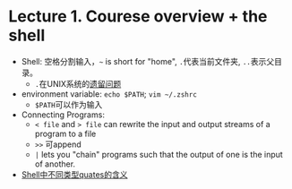 # Lecture 1. Courese overview + the shell

- Shell: 空格分割输入，`~` is short for "home", `.`代表当前文件夹, `..`表示父目录。
  - `.`在UNIX系统的[遗留问题]("")
- environment variable: `echo $PATH`; `vim ~/.zshrc`
  - `$PATH`可以作为输入
- Connecting Programs:
  - `< file` and `> file` can rewrite the input and output streams of a program to a file
  - `>>` 可append 
  - `|` lets you "chain" programs such that the output of one is the input of another.
- [Shell中不同类型quates的含义](https://www.gnu.org/software/bash/manual/html_node/Quoting.html) 